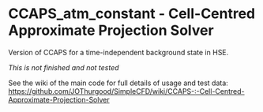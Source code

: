 # CCAPS_atm_constant - Cell-Centred Approximate Projection Solver

Version of CCAPS for a time-independent background state in HSE.

*This is not finished and not tested*

See the wiki of the main code for full details of usage and test data: https://github.com/JOThurgood/SimpleCFD/wiki/CCAPS-:-Cell-Centred-Approximate-Projection-Solver 

